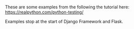 These are some examples from the following the tutorial here: https://realpython.com/python-testing/

Examples stop at the start of Django Framework and Flask.